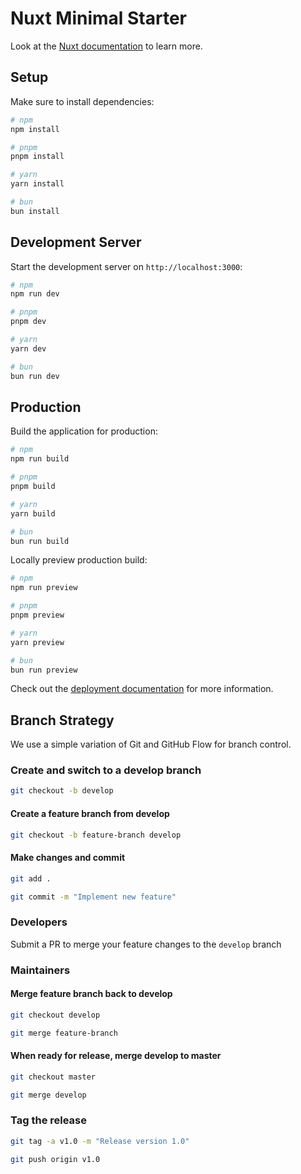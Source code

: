 # Nuxt Minimal Starter

Look at the [Nuxt documentation](https://nuxt.com/docs/getting-started/introduction) to learn more.

## Setup

Make sure to install dependencies:

```bash
# npm
npm install

# pnpm
pnpm install

# yarn
yarn install

# bun
bun install
```

## Development Server

Start the development server on `http://localhost:3000`:

```bash
# npm
npm run dev

# pnpm
pnpm dev

# yarn
yarn dev

# bun
bun run dev
```

## Production

Build the application for production:

```bash
# npm
npm run build

# pnpm
pnpm build

# yarn
yarn build

# bun
bun run build
```

Locally preview production build:

```bash
# npm
npm run preview

# pnpm
pnpm preview

# yarn
yarn preview

# bun
bun run preview
```

Check out the [deployment documentation](https://nuxt.com/docs/getting-started/deployment) for more information.

## Branch Strategy

We use a simple variation of Git and GitHub Flow for branch control.

### Create and switch to a develop branch

```bash
git checkout -b develop
```

#### Create a feature branch from develop

```bash
git checkout -b feature-branch develop
```

#### Make changes and commit

```bash
git add .

git commit -m "Implement new feature"
```

### Developers

Submit a PR to merge your feature changes to the `develop` branch

### Maintainers

#### Merge feature branch back to develop

```bash
git checkout develop

git merge feature-branch
```

#### When ready for release, merge develop to master

```bash
git checkout master

git merge develop
```

### Tag the release

```bash
git tag -a v1.0 -m "Release version 1.0"

git push origin v1.0
```
